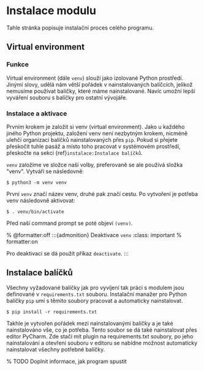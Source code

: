 # Instalace modulu

Tahle stránka popisuje instalační proces celého programu.

## Virtual environment

### Funkce

Virtual environment (dále `venv`) slouží jako izolované Python prostředí. Jinými slovy, udělá nám větší pořádek v
nainstalovaných balíčcích, jelikož nemusíme používat balíčky, které máme nainstalované. Navíc umožní lepší vyváření
souboru s balíčky pro ostatní vývojáře.

### Instalace a aktivace

Prvním krokem je založit si venv (virtual environment). Jako u každého jiného Python projektu, založení venv není
nezbytným krokem, nicméně ulehčí organizaci balíčků nainstalovaných přes `pip`. Pokud si přejete přeskočit tuhle pasáž a
místo toho pracovat v systémovém prostředí, přeskočte na sekci {ref}`instalace:Instalace balíčků`.

`venv` založíme ve složce naší volby, preferovaně se ale používá složka "venv". Vytváří se následovně:

```
$ python3 -m venv venv
```

První `venv` značí název venv, druhé pak značí cestu. Po vytvoření je potřeba venv následovně aktivovat:

```
$ . venv/bin/activate
```

Před naší command prompt se poté objeví `(venv)`.

% @formatter:off
:::{admonition} Deaktivace `venv`
:class: important
% formatter:on

Pro deaktivaci se dá použít příkaz `deactivate`.
:::

## Instalace balíčků

Všechny vyžadované balíčky jak pro vyvíjení tak práci s modulem jsou definované v `requirements.txt` souboru. Instalační
manažer pro Python balíčky `pip` umí s těmito soubory pracovat a automaticky nainstalovat.

```
$ pip install -r requirements.txt
```

Takhle je vytvořen pořádek mezi nainstalovanými balíčky a je také nainstalováno vše, co je potřeba. Tento soubor se dá
také nainstalovat přes editor PyCharm. Zde stačí mít plugin na requirements.txt soubory, po jeho nainstalování a
otevření souboru v editoru se nabídne možnost automaticky nainstalovat všechny potřebné balíčky.

% TODO Doplnit informace, jak program spustit
